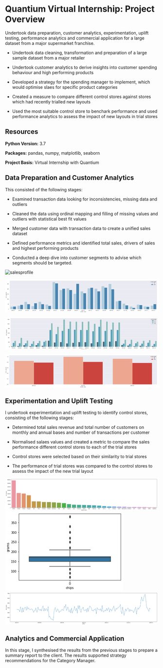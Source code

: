 # Quantium Virtual Internship: Project Overview
Undertook data preparation, customer analytics, experimentation, uplift testing, performance analytics and commercial application for a large dataset from a major supermarket franchise.

- Undertook data cleaning, transformation and preparation of a large sample dataset from a major retailer

- Undertook customer analytics to derive insights into customer spending behaviour and high performing products

- Developed a strategy for the spending manager to implement, which would optimise slaes for specific product categories 

- Created a measure to compare different control stores against stores which had recently trialled new layouts

- Used the most suitable control store to benchark performance and used performance analytics to assess the impact of new layouts in trial stores

## Resources

**Python Version:** 3.7

**Packages:** pandas, numpy, matplotlib, seaborn

**Project Basis:** Virtual Internship with Quantium

## Data Preparation and Customer Analytics

 This consisted of the following stages:

- Examined transaction data looking for inconsistencies, missing data and outliers

- Cleaned the data using ordinal mapping and filling of missing values and outliers with statistical best fit values

- Merged customer data with transaction data to create a unified sales dataset

- Defined performance metrics and identified total sales, drivers of sales and highest performing products

- Conducted a deep dive into customer segments to advise which segments should be targeted.  

![salesprofile](https://user-images.githubusercontent.com/46332954/92329895-747c8400-f062-11ea-891a-ffe97dcc1ba0.PNG)

![image](/images/TrialStores.PNG)

![image](/images/TrialStores2.PNG)

![image](/images/TrialStores3.PNG)

## Experimentation and Uplift Testing

I undertook experimentation and uplift testing to identify control stores, consisting of the following stages:

- Determined total sales revenue and total number of customers on monthly and annual bases and number of transactions per customer

- Normalised salaes values and created a metric to compare the sales performance different control stores to each of the trial stores

- Control stores were selected based on their similarity to trial stores

- The performance of trial stores was compared to the control stores to assess the impact of the new trial layout

![image](/images/chipsales.PNG)
![image](/images/chipweights.PNG)
![image](/images/salesprofile.PNG)

 
 ## Analytics and Commercial Application
 
 In this stage, I synthesised the results from the previous stages to prepare a summary report to the client. The results supported strategy recommendations for the Category Manager. 
 
 




